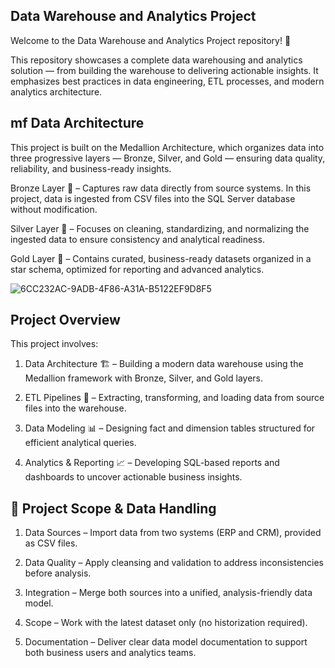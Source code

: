 **Data Warehouse and Analytics Project**
------------

Welcome to the Data Warehouse and Analytics Project repository! 🚀

This repository showcases a complete data warehousing and analytics solution — from building the warehouse to delivering actionable insights. It emphasizes best practices in data engineering, ETL processes, and modern analytics architecture.

mf
**Data Architecture**
------------

This project is built on the Medallion Architecture, which organizes data into three progressive layers — Bronze, Silver, and Gold — ensuring data quality, reliability, and business-ready insights.

Bronze Layer 🥉 – Captures raw data directly from source systems. In this project, data is ingested from CSV files into the SQL Server database without modification.

Silver Layer 🥈 – Focuses on cleaning, standardizing, and normalizing the ingested data to ensure consistency and analytical readiness.

Gold Layer 🥇 – Contains curated, business-ready datasets organized in a star schema, optimized for reporting and advanced analytics.

![6CC232AC-9ADB-4F86-A31A-B5122EF9D8F5](https://github.com/user-attachments/assets/34b0d6e7-0c74-40c4-a538-8b4f274e12c5)


**Project Overview**
------------

This project involves:

1. Data Architecture 🏗️ – Building a modern data warehouse using the Medallion framework with Bronze, Silver, and Gold layers.

2. ETL Pipelines 🔄 – Extracting, transforming, and loading data from source files into the warehouse.

3. Data Modeling 📊 – Designing fact and dimension tables structured for efficient analytical queries.

4. Analytics & Reporting 📈 – Developing SQL-based reports and dashboards to uncover actionable business insights.


**📂 Project Scope & Data Handling**
------------

1. Data Sources – Import data from two systems (ERP and CRM), provided as CSV files.

2. Data Quality – Apply cleansing and validation to address inconsistencies before analysis.

3. Integration – Merge both sources into a unified, analysis-friendly data model.

4. Scope – Work with the latest dataset only (no historization required).

5. Documentation – Deliver clear data model documentation to support both business users and analytics teams.
